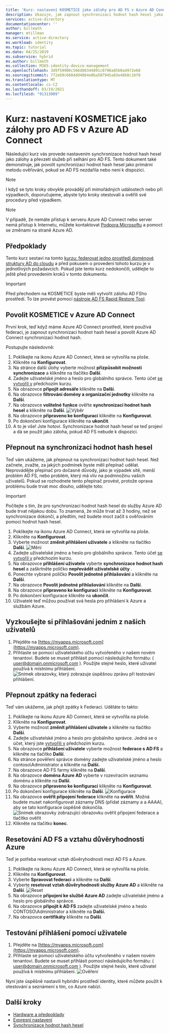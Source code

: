 ```yaml
---
title: 'Kurz: nastavení KOSMETICE jako zálohy pro AD FS v Azure AD Connect | Microsoft Docs'
description: Ukazuje, jak zapnout synchronizaci hodnot hash hesel jako zálohu a pro AD FS.
services: active-directory
documentationcenter: ''
author: billmath
manager: mtillman
ms.service: active-directory
ms.workload: identity
ms.topic: tutorial
ms.date: 04/25/2019
ms.subservice: hybrid
ms.author: billmath
ms.collection: M365-identity-device-management
ms.openlocfilehash: 3d9f59906c566d80344891c0796a85b0a4972e68
ms.sourcegitcommit: 772eb9c6684dd4864e0ba507945a83e48b8c16f0
ms.translationtype: MT
ms.contentlocale: cs-CZ
ms.lasthandoff: 03/19/2021
ms.locfileid: "91313089"
---
```

# <a name="tutorial--setting-up-phs-as-backup-for-ad-fs-in-azure-ad-connect"></a>Kurz: nastavení KOSMETICE jako zálohy pro AD FS v Azure AD Connect

Následující kurz vás provede nastavením synchronizace hodnot hash hesel jako zálohy a převzetí služeb při selhání pro AD FS.  Tento dokument také demonstruje, jak povolit synchronizaci hodnot hash hesel jako primární metodu ověřování, pokud se AD FS nezdařila nebo není k dispozici.

>[!NOTE] 
>I když se tyto kroky obvykle provádějí při mimořádných událostech nebo při výpadkech, doporučujeme, abyste tyto kroky otestovali a ověřili své procedury před výpadkem.

>[!NOTE]
>V případě, že nemáte přístup k serveru Azure AD Connect nebo server nemá přístup k Internetu, můžete kontaktovat [Podpora Microsoftu](https://support.microsoft.com/en-us/contactus/) a pomoct se změnami na straně Azure AD.

## <a name="prerequisites"></a>Předpoklady
Tento kurz sestaví na tomto [kurzu: federovat jedno prostředí doménové struktury AD do cloudu](tutorial-federation.md) a před pokusem o provedení tohoto kurzu je v jednotlivých požadavcích.  Pokud jste tento kurz nedokončili, udělejte to ještě před provedením kroků v tomto dokumentu.

>[!IMPORTANT]
>Před přechodem na KOSMETICE byste měli vytvořit zálohu AD FSho prostředí.  To lze provést pomocí [nástroje AD FS Rapid Restore Tool](/windows-server/identity/ad-fs/operations/ad-fs-rapid-restore-tool#how-to-use-the-tool).

## <a name="enable-phs-in-azure-ad-connect"></a>Povolit KOSMETICE v Azure AD Connect
První krok, teď když máme Azure AD Connect prostředí, které používá federaci, je zapnout synchronizaci hodnot hash hesel a povolit Azure AD Connect synchronizaci hodnot hash.

Postupujte následovně:

1.  Poklikejte na ikonu Azure AD Connect, která se vytvořila na ploše.
2.  Klikněte na **Konfigurovat**.
3.  Na stránce další úlohy vyberte možnost **přizpůsobit možnosti synchronizace** a klikněte na tlačítko **Další**.
4.  Zadejte uživatelské jméno a heslo pro globálního správce.  Tento účet [se vytvořil v](tutorial-federation.md#create-a-global-administrator-in-azure-ad) předchozím kurzu.
5.  Na obrazovce **připojit adresáře** klikněte na **Další**.
6.  Na obrazovce **filtrování domény a organizační jednotky** klikněte na **Další**.
7.  Na obrazovce **volitelné funkce** ověřte **synchronizaci hodnot hash hesel** a klikněte na **Další**.
![Výběr](media/tutorial-phs-backup/backup1.png)</br>
8.  Na obrazovce **připraveno ke konfiguraci** klikněte na **Konfigurovat**.
9.  Po dokončení konfigurace klikněte na **ukončit**.
10. A to je vše!  Jste hotovi.  Synchronizace hodnot hash hesel se teď projeví a dá se použít jako záloha, pokud AD FS nebude k dispozici.

## <a name="switch-to-password-hash-synchronization"></a>Přepnout na synchronizaci hodnot hash hesel
Teď vám ukážeme, jak přepnout na synchronizaci hodnot hash hesel. Než začnete, zvažte, za jakých podmínek byste měli přepínač udělat. Neprovádějte přepínač pro dočasné důvody, jako je výpadek sítě, menší problém AD FS, nebo problém, který má vliv na podmnožinu vašich uživatelů. Pokud se rozhodnete tento přepínač provést, protože oprava problému bude trvat moc dlouho, udělejte toto:

> [!IMPORTANT]
> Počítejte s tím, že pro synchronizaci hodnot hash hesel do služby Azure AD bude trvat nějakou dobu.  To znamená, že může trvat až 3 hodiny, než se synchronizace dokončí, a předtím, než budete moct začít s ověřováním pomocí hodnot hash hesel.

1. Poklikejte na ikonu Azure AD Connect, která se vytvořila na ploše.
2.  Klikněte na **Konfigurovat**.
3.  Vyberte možnost **změnit přihlášení uživatele** a klikněte na tlačítko **Další**.
![Mění](media/tutorial-phs-backup/backup2.png)</br>
4.  Zadejte uživatelské jméno a heslo pro globálního správce.  Tento účet [se vytvořil v](tutorial-federation.md#create-a-global-administrator-in-azure-ad) předchozím kurzu.
5.  Na obrazovce **přihlášení uživatele** vyberte **synchronizace hodnot hash hesel** a zaškrtněte políčko **nepřevádět uživatelské účty** .  
6.  Ponechte vybrané políčko **Povolit jednotné přihlašování** a klikněte na **Další**.
7.  Na obrazovce **Povolit jednotné přihlašování** klikněte na **Další**.
8.  Na obrazovce **připraveno ke konfiguraci** klikněte na **Konfigurovat**.
9.  Po dokončení konfigurace klikněte na **ukončit**.
10. Uživatelé teď můžou používat svá hesla pro přihlášení k Azure a službám Azure.

## <a name="test-signing-in-with-one-of-our-users"></a>Vyzkoušejte si přihlašování jedním z našich uživatelů

1. Přejděte na [https://myapps.microsoft.com](https://myapps.microsoft.com).
2. Přihlaste se pomocí uživatelského účtu vytvořeného v našem novém tenantovi.  Budete se muset přihlásit pomocí následujícího formátu: ( user@domain.onmicrosoft.com ). Použijte stejné heslo, které uživatel používá k místnímu přihlášení.</br>
   ![Snímek obrazovky, který zobrazuje úspěšnou zprávu při testování přihlášení. ](media/tutorial-password-hash-sync/verify1.png)</br>

## <a name="switch-back-to-federation"></a>Přepnout zpátky na federaci
Teď vám ukážeme, jak přejít zpátky k Federaci.  Uděláte to takto:

1.  Poklikejte na ikonu Azure AD Connect, která se vytvořila na ploše.
2.  Klikněte na **Konfigurovat**.
3.  Vyberte možnost **změnit přihlášení uživatele** a klikněte na tlačítko **Další**.
4.  Zadejte uživatelské jméno a heslo pro globálního správce.  Jedná se o účet, který jste [vytvořili v](tutorial-federation.md#create-a-global-administrator-in-azure-ad) předchozím kurzu.
5.  Na obrazovce **přihlášení uživatele** vyberte možnost **federace s AD FS** a klikněte na tlačítko **Další**.  
6. Na stránce pověření správce domény zadejte uživatelské jméno a heslo contoso\Administrator a klikněte na **Další.**
7. Na obrazovce AD FS farmy klikněte na **Další**.
8. Na obrazovce **doména Azure AD** vyberte v rozevíracím seznamu doménu a klikněte na **Další**.
9. Na obrazovce **připraveno ke konfiguraci** klikněte na **Konfigurovat**.
10. Po dokončení konfigurace klikněte na **Další**.
![Konfigurace](media/tutorial-phs-backup/backup4.png)</br>
11. Na obrazovce **ověřit připojení federace** klikněte na **ověřit**.  Možná budete muset nakonfigurovat záznamy DNS (přidat záznamy a a AAAA), aby se tato konfigurace úspěšně dokončila.
![Snímek obrazovky zobrazující obrazovku ověřit připojení federace a tlačítko ověřit](media/tutorial-phs-backup/backup5.png)</br>
12. Klikněte na tlačítko **konec**.

## <a name="reset-the-ad-fs-and-azure-trust"></a>Resetování AD FS a vztahu důvěryhodnosti Azure
Teď je potřeba resetovat vztah důvěryhodnosti mezi AD FS a Azure.

1.  Poklikejte na ikonu Azure AD Connect, která se vytvořila na ploše.
2.  Klikněte na **Konfigurovat**.
3.  Vyberte **Spravovat federaci** a klikněte na **Další**.
4.  Vyberte **resetovat vztah důvěryhodnosti služby Azure AD** a klikněte na **Další**.
![Reset](media/tutorial-phs-backup/backup6.png)</br>
5.  Na obrazovce **připojení ke službě Azure AD** zadejte uživatelské jméno a heslo pro globálního správce.
6.  Na obrazovce **připojit k AD FS** zadejte uživatelské jméno a heslo CONTOSO\Administrator a klikněte na **Další.**
7.  Na obrazovce **certifikáty** klikněte na **Další**.

## <a name="test-signing-in-with-a-user"></a>Testování přihlášení pomocí uživatele

1.  Přejděte na [https://myapps.microsoft.com](https://myapps.microsoft.com).
2. Přihlaste se pomocí uživatelského účtu vytvořeného v našem novém tenantovi.  Budete se muset přihlásit pomocí následujícího formátu: ( user@domain.onmicrosoft.com ). Použijte stejné heslo, které uživatel používá k místnímu přihlášení.
![Ověření](media/tutorial-password-hash-sync/verify1.png)

Nyní jste úspěšně nastavili hybridní prostředí identity, které můžete použít k otestování a seznámení s tím, co Azure nabízí.

## <a name="next-steps"></a>Další kroky


- [Hardware a předpoklady](how-to-connect-install-prerequisites.md) 
- [Expresní nastavení](how-to-connect-install-express.md)
- [Synchronizace hodnot hash hesel](how-to-connect-password-hash-synchronization.md)